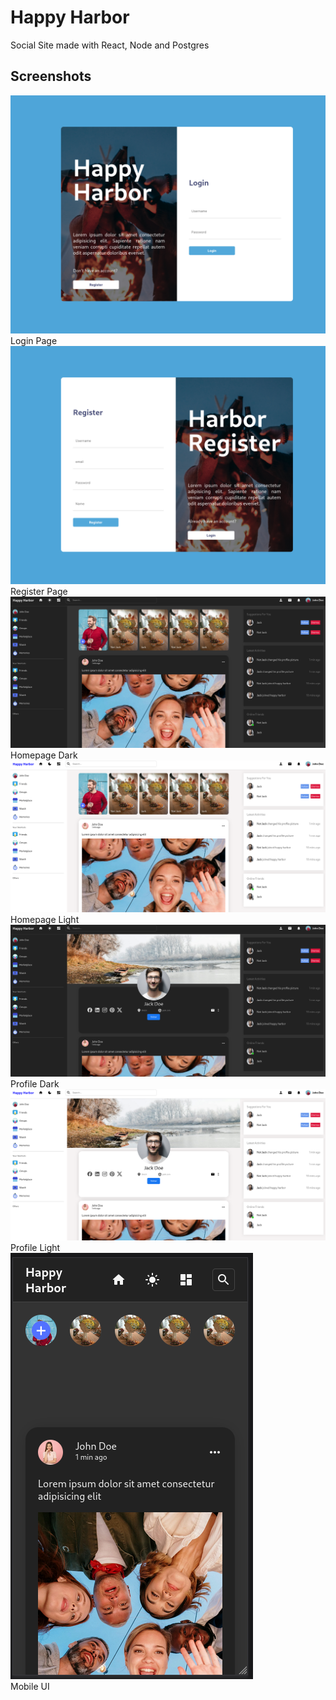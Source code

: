 <!-- will this work? This worked -->

# Happy Harbor

Social Site made with React, Node and Postgres

## Screenshots

<img src="./screenshots/login.png"><br>
<span>Login Page</span><br>
<img src="./screenshots/register.png"><br>
<span>Register Page</span><br>
<img src="./screenshots/home_dark.png"><br>
<span>Homepage Dark</span><br>
<img src="./screenshots/home_light.png"><br>
<span>Homepage Light</span><br>
<img src="./screenshots/profile_dark.png"><br>
<span>Profile Dark</span><br>
<img src="./screenshots/profile_light.png"><br>
<span>Profile Light</span><br>
<img src="./screenshots/mobile_ui.png"><br>
<span>Mobile UI</span><br>
